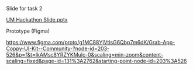Slide for task 2

[UM Hackathon Slide.pptx](https://github.com/user-attachments/files/19720392/UM.Hackathon.Slide.pptx)

Prototype (Figma)

https://www.figma.com/proto/g1MC88YjVtlsG6Qbp7m6dK/Grab-App-Coppy-UI-Kit--Community-?node-id=203-526&p=f&t=IkAMsc8YRZYKMulc-0&scaling=min-zoom&content-scaling=fixed&page-id=131%3A2762&starting-point-node-id=203%3A526


